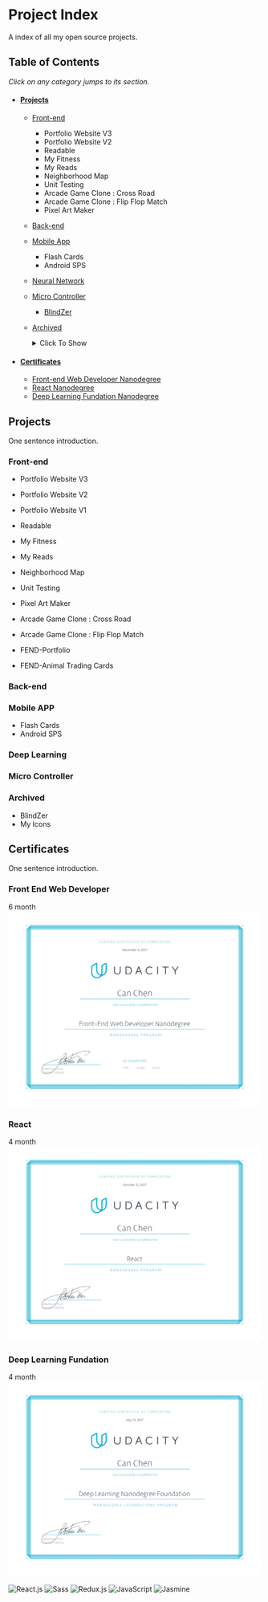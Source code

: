 # Project Index
A index of all my open source projects.

## Table of Contents
_Click on any category jumps to its section._
- #### [Projects](#Projects)
  - [Front-end](#Front-end)
    - Portfolio Website V3
    - Portfolio Website V2
    - Readable
    - My Fitness
    - My Reads
    - Neighborhood Map
    - Unit Testing
    - Arcade Game Clone : Cross Road
    - Arcade Game Clone : Flip Flop Match
    - Pixel Art Maker
  - [Back-end](#Back-end)
  - [Mobile App](#Mobile-App)
    - Flash Cards
    - Android SPS
  - [Neural Network](#Neural-Network)
  - [Micro Controller](#Micro-Controller)
    - [BlindZer](#BlindZer)
  - [Archived](#Archived)
     <details>
     <summary>Click To Show</summary>
  
     - Portfolio Website V1
     - FEND-Portfolio
     - FEND-Animal Trading Cards
     - My Icons
     </details>

  
- #### [Certificates](#Certificates)
  - [Front-end Web Developer Nanodegree](#nd001)
  - [React Nanodegree](#nd019)
  - [Deep Learning Fundation Nanodegree](#nd101)




## <a name="Projects"></a>Projects

One sentence introduction.

### <a name="Front-end"></a>Front-end

- Portfolio Website V3
- Portfolio Website V2
- Portfolio Website V1

- Readable
- My Fitness
- My Reads

- Neighborhood Map
- Unit Testing
- Pixel Art Maker

- Arcade Game Clone : Cross Road
- Arcade Game Clone : Flip Flop Match

- FEND-Portfolio
- FEND-Animal Trading Cards

### <a name="Back-end"></a>Back-end

### <a name="Mobile-App"></a>Mobile APP

- Flash Cards
- Android SPS

### <a name="Neural-Network"></a>Deep Learning
### <a name="Micro-Controller"></a>Micro Controller
### <a name="Archived"></a>Archived

- BlindZer
- My Icons

## <a name="Certificates"></a>Certificates

One sentence introduction.

### <a name="nd001"></a>Front End Web Developer
6 month
![certificate](assets/nd001.jpg)
### <a name="nd019"></a>React
4 month
![certificate](assets/nd019.jpg)
### <a name="nd101"></a>Deep Learning Fundation
4 month
![certificate](assets/nd101.jpg)


![React.js](https://img.shields.io/badge/-React.js-blue.svg)
![Sass](https://img.shields.io/badge/-Sass-ca538a.svg)
![Redux.js](https://img.shields.io/badge/-Redux.js-7947b8.svg)
![JavaScript](https://img.shields.io/badge/-JavaScript-ffda52.svg)
![Jasmine](https://img.shields.io/badge/-Jasmine-a9719e.svg)
